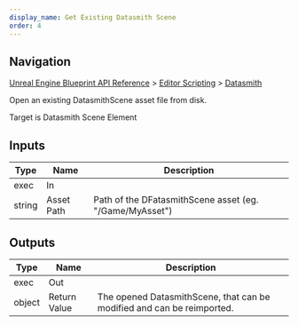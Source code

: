 ```yaml
---
display_name: Get Existing Datasmith Scene
order: 4
---
```

## Navigation

[Unreal Engine Blueprint API Reference](https://dev.epicgames.com/documentation/en-us/unreal-engine/BlueprintAPI) > [Editor Scripting](https://dev.epicgames.com/documentation/en-us/unreal-engine/BlueprintAPI/EditorScripting) > [Datasmith](https://dev.epicgames.com/documentation/en-us/unreal-engine/BlueprintAPI/EditorScripting/Datasmith)

Open an existing DatasmithScene asset file from disk.

Target is Datasmith Scene Element

## Inputs

| Type | Name | Description |
| --- | --- | --- |
| exec | In |  |
| string | Asset Path | Path of the DFatasmithScene asset (eg. "/Game/MyAsset") |

## Outputs

| Type | Name | Description |
| --- | --- | --- |
| exec | Out |  |
| object | Return Value | The opened DatasmithScene, that can be modified and can be reimported. |
